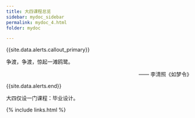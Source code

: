 ```yaml
---
title: 大四课程总览
sidebar: mydoc_sidebar
permalink: mydoc_4.html
folder: mydoc

---
```


{{site.data.alerts.callout_primary}}
<p>争渡，争渡，惊起一滩鸥鹭。</p>
<p align="right">—— 李清照《如梦令》</p>

{{site.data.alerts.end}}

大四仅设一门课程：毕业设计。

{% include links.html %}

